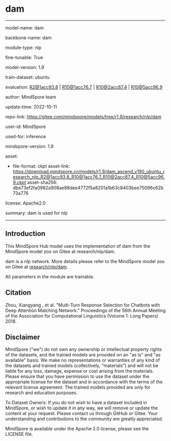 # dam

---

model-name: dam

backbone-name: dam

module-type: nlp

fine-tunable: True

model-version: 1.9

train-dataset: ubuntu

evaluation: R2@1acc93.8 | R10@1acc76.7 | R10@2acc87.4 | R10@5acc96.9

author: MindSpore team

update-time: 2022-10-11

repo-link: <https://gitee.com/mindspore/models/tree/r1.9/research/nlp/dam>

user-id: MindSpore

used-for: inference

mindspore-version: 1.9

asset:

-
    file-format: ckpt
    asset-link: <https://download.mindspore.cn/models/r1.9/dam_ascend_v190_ubuntu_research_nlp_R2@1acc93.8_R10@1acc76.7_R10@2acc87.4_R10@5acc96.9.ckpt>
    asset-sha256: dbe73ef2fa0982a908ae88dee4772f5a8201a1b63c8403bee75096c62b73a776

license: Apache2.0

summary: dam is used for nlp

---

## Introduction

This MindSpore Hub model uses the implementation of dam from the MindSpore model zoo on Gitee at research/nlp/dam.

dam is a nlp network. More details please refer to the MindSpore model zoo on Gitee at [research/nlp/dam](https://gitee.com/mindspore/models/blob/r1.9/research/nlp/dam/README.md).

All parameters in the module are trainable.

## Citation

Zhou, Xiangyang , et al. "Multi-Turn Response Selection for Chatbots with Deep Attention Matching Network." Proceedings of the 56th Annual Meeting of the Association for Computational Linguistics (Volume 1: Long Papers) 2018.

## Disclaimer

MindSpore ("we") do not own any ownership or intellectual property rights of the datasets, and the trained models are provided on an "as is" and "as available" basis. We make no representations or warranties of any kind of the datasets and trained models (collectively, “materials”) and will not be liable for any loss, damage, expense or cost arising from the materials. Please ensure that you have permission to use the dataset under the appropriate license for the dataset and in accordance with the terms of the relevant license agreement. The trained models provided are only for research and education purposes.

To Dataset Owners: If you do not wish to have a dataset included in MindSpore, or wish to update it in any way, we will remove or update the content at your request. Please contact us through GitHub or Gitee. Your understanding and contributions to the community are greatly appreciated.

MindSpore is available under the Apache 2.0 license, please see the LICENSE file.
